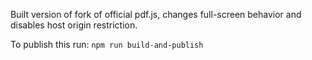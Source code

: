 Built version of fork of official pdf.js, changes full-screen behavior and disables host origin restriction.

To publish this run:
`npm run build-and-publish`

